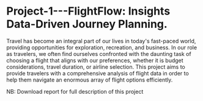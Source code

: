 # Project-1---FlightFlow: Insights Data-Driven Journey Planning.
Travel has become an integral part of our lives in today's fast-paced world, providing opportunities 
for exploration, recreation, and business. In our role as travelers, we often find ourselves 
confronted with the daunting task of choosing a flight that aligns with our preferences, whether it 
is budget considerations, travel duration, or airline selection. This project aims to provide travelers 
with a comprehensive analysis of flight data in order to help them navigate an enormous array of 
flight options efficiently.

NB: Download report for full description of this project
